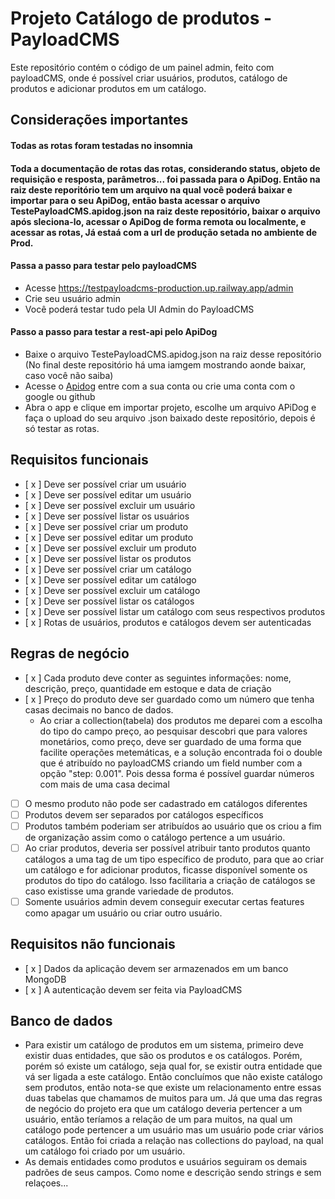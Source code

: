 # Projeto Catálogo de produtos - PayloadCMS

Este repositório contém o código de um painel admin, feito com payloadCMS, onde é possível criar usuários, produtos, catálogo de produtos e adicionar produtos em um catálogo. 

## Considerações importantes
#### Todas as rotas foram testadas no insomnia
#### Toda a documentação de rotas das rotas, considerando status, objeto de requisição e resposta, parâmetros... foi passada para o ApiDog. Então na raiz deste reporitório tem um arquivo na qual você poderá baixar e importar para o seu ApiDog, então basta acessar o arquivo TestePayloadCMS.apidog.json na raiz deste repositório, baixar o arquivo após sleciona-lo, acessar o ApiDog de forma remota ou localmente, e acessar as rotas, Já estaá com a url de produção setada no ambiente de Prod. 
#### Passa a passo para testar pelo payloadCMS
 - Acesse https://testpayloadcms-production.up.railway.app/admin
 - Crie seu usuário admin
 - Você poderá testar tudo pela UI Admin do PayloadCMS

#### Passo a passo para testar a rest-api pelo ApiDog
- Baixe o arquivo TestePayloadCMS.apidog.json na raiz desse repositório (No final deste repositório há uma iamgem mostrando aonde baixar, caso você não saiba)
- Acesse o [Apidog](https://apidog.com/) entre com a sua conta ou crie uma conta com o google ou github
- Abra o app e clique em importar projeto, escolhe um arquivo APiDog e faça o upload do seu arquivo .json baixado deste repositório, depois é só testar as rotas. 


## Requisitos funcionais

- [ x ] Deve ser possível criar um usuário
- [ x ] Deve ser possível editar um usuário
- [ x ] Deve ser possível excluir um usuário
- [ x ] Deve ser possível listar os usuários
- [ x ] Deve ser possível criar um produto
- [ x ] Deve ser possível editar um produto
- [ x ] Deve ser possível excluir um produto
- [ x ] Deve ser possível listar os produtos
- [ x ] Deve ser possível criar um catálogo
- [ x ] Deve ser possível editar um catálogo
- [ x ] Deve ser possível excluir um catálogo
- [ x ] Deve ser possível listar os catálogos
- [ x ] Deve ser possível listar um catálogo com seus respectivos produtos
- [ x ] Rotas de usuários, produtos e catálogos devem ser autenticadas
 
## Regras de negócio

- [ x ]  Cada produto deve conter as seguintes informações: nome, descrição, preço, quantidade em estoque e data de criação
- [ x ] Preço do produto deve ser guardado como um número que tenha casas decimais no banco de dados. 
  - Ao criar a collection(tabela) dos produtos me deparei com a escolha do tipo do campo preço, ao pesquisar descobri que para valores monetários, como preço, deve ser guardado de uma forma que facilite operações metemáticas, e a solução encontrada foi o double que é atribuído no payloadCMS criando um field number com a opção "step: 0.001". Pois dessa forma é possível guardar números com mais de uma casa decimal
- [ ] O mesmo produto não pode ser cadastrado em catálogos diferentes
- [ ] Produtos devem ser separados por catálogos específicos 
- [ ] Produtos também poderiam ser atribuídos ao usuário que os criou a fim de organização assim como o catálogo pertence a um usuário.
- [ ] Ao criar produtos, deveria ser possível atribuir tanto produtos quanto catálogos a uma tag de um tipo específico de produto, para que ao criar um catálogo e for adicionar produtos, ficasse disponível somente os produtos do tipo do catálogo. Isso facilitaria a criação de catálogos se caso existisse uma grande variedade de produtos. 
- [ ] Somente usuários admin devem conseguir executar certas features como apagar um usuário ou criar outro usuário. 

## Requisitos não funcionais

- [ x ] Dados da aplicação devem ser armazenados em um banco MongoDB
- [ x ] A autenticação devem ser feita via PayloadCMS

## Banco de dados 

- Para existir um catálogo de produtos em um sistema, primeiro deve existir duas entidades, que são os produtos e os catálogos. Porém, porém só existe um catálogo, seja qual for, se existir outra entidade que vá ser ligada a este catálogo. Então concluímos que não existe catálogo sem produtos, então nota-se que existe um relacionamento entre essas duas tabelas que chamamos de muitos para um. Já que uma das regras de negócio do projeto era que um catálogo deveria pertencer a um usuário, então teríamos a relação de um para muitos, na qual um catálogo pode pertencer a um usuário mas um usuário pode criar vários catálogos. Então foi criada a relação nas collections do payload, na qual um catálogo foi criado por um usuário. 
- As demais entidades como produtos e usuários seguiram os demais padrões de seus campos. Como nome e descrição sendo strings e sem relaçoes...

